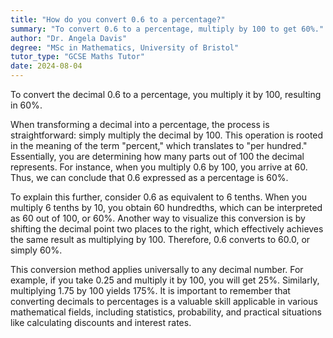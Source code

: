 ```yaml
---
title: "How do you convert 0.6 to a percentage?"
summary: "To convert 0.6 to a percentage, multiply by 100 to get 60%."
author: "Dr. Angela Davis"
degree: "MSc in Mathematics, University of Bristol"
tutor_type: "GCSE Maths Tutor"
date: 2024-08-04
---
```


To convert the decimal $0.6$ to a percentage, you multiply it by $100$, resulting in $60\%$.

When transforming a decimal into a percentage, the process is straightforward: simply multiply the decimal by $100$. This operation is rooted in the meaning of the term "percent," which translates to "per hundred." Essentially, you are determining how many parts out of $100$ the decimal represents. For instance, when you multiply $0.6$ by $100$, you arrive at $60$. Thus, we can conclude that $0.6$ expressed as a percentage is $60\%$.

To explain this further, consider $0.6$ as equivalent to $6$ tenths. When you multiply $6$ tenths by $10$, you obtain $60$ hundredths, which can be interpreted as $60$ out of $100$, or $60\%$. Another way to visualize this conversion is by shifting the decimal point two places to the right, which effectively achieves the same result as multiplying by $100$. Therefore, $0.6$ converts to $60.0$, or simply $60\%$.

This conversion method applies universally to any decimal number. For example, if you take $0.25$ and multiply it by $100$, you will get $25\%$. Similarly, multiplying $1.75$ by $100$ yields $175\%$. It is important to remember that converting decimals to percentages is a valuable skill applicable in various mathematical fields, including statistics, probability, and practical situations like calculating discounts and interest rates.
    